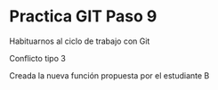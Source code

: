 # Practica GIT Paso 9
 
Habituarnos al ciclo de trabajo con Git

Conflicto tipo 3

Creada la nueva función propuesta por el estudiante B

